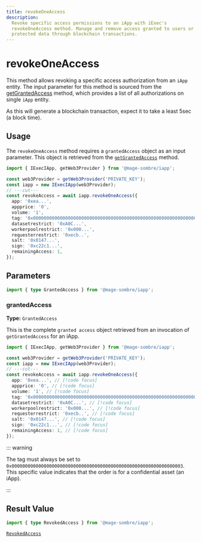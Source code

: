 ```yaml
---
title: revokeOneAccess
description:
  Revoke specific access permissions to an iApp with iExec's
  revokeOneAccess method. Manage and remove access granted to users or
  protected data through blockchain transactions.
---
```


# revokeOneAccess

This method allows revoking a specific access authorization from an
`iApp` entity. The input parameter for this method is sourced from the
[getGrantedAccess](/references/iapp-generator/sdk/getGrantedAccess) method, which provides a list of all
authorizations on single `iApp` entity.

As this will generate a blockchain transaction, expect it to take a least 5sec
(a block time).

## Usage

The `revokeOneAccess` method requires a `grantedAccess` object as an input
parameter. This object is retrieved from the
[`getGrantedAccess`](/references/iapp-generator/sdk/getGrantedAccess)
method.

```ts twoslash
import { IExecIApp, getWeb3Provider } from '@mage-sombre/iapp';

const web3Provider = getWeb3Provider('PRIVATE_KEY');
const iapp = new IExecIApp(web3Provider);
// ---cut---
const revokeAccess = await iapp.revokeOneAccess({
  app: '0xea...',
  appprice: '0',
  volume: '1',
  tag: '0x0000000000000000000000000000000000000000000000000000000000000003',
  datasetrestrict: '0xA0C...',
  workerpoolrestrict: '0x000...',
  requesterrestrict: '0xecb..',
  salt: '0x0147...',
  sign: '0xc22c1...',
  remainingAccess: 1,
});
```

## Parameters

```ts twoslash
import { type GrantedAccess } from '@mage-sombre/iapp';
```

### grantedAccess <RequiredBadge />

**Type:** `GrantedAccess`

This is the complete `granted access` object retrieved from an invocation of
`getGrantedAccess` for an iApp.

```ts twoslash
import { IExecIApp, getWeb3Provider } from '@mage-sombre/iapp';

const web3Provider = getWeb3Provider('PRIVATE_KEY');
const iapp = new IExecIApp(web3Provider);
// ---cut---
const revokeAccess = await iapp.revokeOneAccess({
  app: '0xea...', // [!code focus]
  appprice: '0', // [!code focus]
  volume: '1', // [!code focus]
  tag: '0x0000000000000000000000000000000000000000000000000000000000000003', // [!code focus]
  datasetrestrict: '0xA0C...', // [!code focus]
  workerpoolrestrict: '0x000...', // [!code focus]
  requesterrestrict: '0xecb..', // [!code focus]
  salt: '0x0147...', // [!code focus]
  sign: '0xc22c1...', // [!code focus]
  remainingAccess: 1, // [!code focus]
});
```

::: warning

The tag must always be set to
`0x0000000000000000000000000000000000000000000000000000000000000003`. This
specific value indicates that the order is for a confidential asset (an iApp).

:::

## Result Value

```ts twoslash
import { type RevokedAccess } from '@mage-sombre/iapp';
```

[`RevokedAccess`](/references/iapp-generator/sdk/types#revokedaccess)

<script setup>
import RequiredBadge from '@/components/RequiredBadge.vue'
</script>
